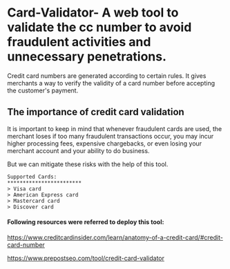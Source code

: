 # Card-Validator- A web tool to validate the cc number to avoid fraudulent activities and unnecessary penetrations.

Credit card numbers are generated according to certain rules. It gives merchants a way to verify the validity of a card number before accepting the customer's payment.

## The importance of credit card validation 

It is important to keep in mind that whenever fraudulent cards are used, the merchant loses if too many fraudulent transactions occur, you may incur higher processing fees, expensive chargebacks, or even losing your merchant account and your ability to do business.

But we can mitigate these risks with the help of this tool.

```
Supported Cards:
************************
> Visa card
> American Express card
> Mastercard card
> Discover card
```

#### Following resources were referred to deploy this tool:
https://www.creditcardinsider.com/learn/anatomy-of-a-credit-card/#credit-card-number

https://www.prepostseo.com/tool/credit-card-validator


